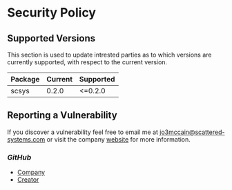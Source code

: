 # Security Policy

## Supported Versions

This section is used to update intrested parties as to which versions are currently supported, with respect to the current version.

| Package | Current | Supported |
|---------|---------|-----------|
|  scsys  |  0.2.0  |  <=0.2.0  |

## Reporting a Vulnerability

If you discover a vulnerability feel free to email me at jo3mccain@scattered-systems.com or visit the
company [website](https://scsys.eth.limo)
for more information.

### _GitHub_

- [Company](https://github.com/scattered-systems)
- [Creator](https://github.com/FL03)
